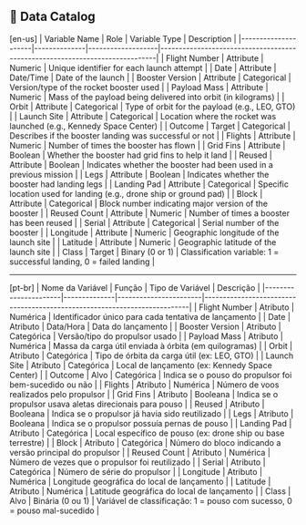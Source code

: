 ## 📘 Data Catalog


[en-us]
| Variable Name       | Role         | Variable Type     | Description                                                                 |
|---------------------|--------------|-------------------|-----------------------------------------------------------------------------|
| Flight Number       | Attribute    | Numeric           | Unique identifier for each launch attempt                                   |
| Date                | Attribute    | Date/Time         | Date of the launch                                                          |
| Booster Version     | Attribute    | Categorical       | Version/type of the rocket booster used                                     |
| Payload Mass        | Attribute    | Numeric           | Mass of the payload being delivered into orbit (in kilograms)               |
| Orbit               | Attribute    | Categorical       | Type of orbit for the payload (e.g., LEO, GTO)                              |
| Launch Site         | Attribute    | Categorical       | Location where the rocket was launched (e.g., Kennedy Space Center)         |
| Outcome             | Target       | Categorical       | Describes if the booster landing was successful or not                      |
| Flights             | Attribute    | Numeric           | Number of times the booster has flown                                       |
| Grid Fins           | Attribute    | Boolean           | Whether the booster had grid fins to help it land                           |
| Reused              | Attribute    | Boolean           | Indicates whether the booster had been used in a previous mission           |
| Legs                | Attribute    | Boolean           | Indicates whether the booster had landing legs                              |
| Landing Pad         | Attribute    | Categorical       | Specific location used for landing (e.g., drone ship or ground pad)         |
| Block               | Attribute    | Categorical       | Block number indicating major version of the booster                        |
| Reused Count        | Attribute    | Numeric           | Number of times a booster has been reused                                   |
| Serial              | Attribute    | Categorical       | Serial number of the booster                                                |
| Longitude           | Attribute    | Numeric           | Geographic longitude of the launch site                                     |
| Latitude            | Attribute    | Numeric           | Geographic latitude of the launch site                                      |
| Class               | Target       | Binary (0 or 1)   | Classification variable: 1 = successful landing, 0 = failed landing         |

---

[pt-br]
| Nome da Variável     | Função       | Tipo de Variável     | Descrição                                                                 |
|----------------------|--------------|-----------------------|--------------------------------------------------------------------------|
| Flight Number        | Atributo     | Numérica              | Identificador único para cada tentativa de lançamento                    |
| Date                 | Atributo     | Data/Hora             | Data do lançamento                                                       |
| Booster Version      | Atributo     | Categórica            | Versão/tipo do propulsor usado                                           |
| Payload Mass         | Atributo     | Numérica              | Massa da carga útil enviada à órbita (em quilogramas)                    |
| Orbit                | Atributo     | Categórica            | Tipo de órbita da carga útil (ex: LEO, GTO)                              |
| Launch Site          | Atributo     | Categórica            | Local de lançamento (ex: Kennedy Space Center)                           |
| Outcome              | Alvo         | Categórica            | Indica se o pouso do propulsor foi bem-sucedido ou não                   |
| Flights              | Atributo     | Numérica              | Número de voos realizados pelo propulsor                                 |
| Grid Fins            | Atributo     | Booleana              | Indica se o propulsor usava aletas direcionais para pouso                |
| Reused               | Atributo     | Booleana              | Indica se o propulsor já havia sido reutilizado                          |
| Legs                 | Atributo     | Booleana              | Indica se o propulsor possuía pernas de pouso                            |
| Landing Pad          | Atributo     | Categórica            | Local específico de pouso (ex: drone ship ou base terrestre)             |
| Block                | Atributo     | Categórica            | Número do bloco indicando a versão principal do propulsor                |
| Reused Count         | Atributo     | Numérica              | Número de vezes que o propulsor foi reutilizado                          |
| Serial               | Atributo     | Categórica            | Número de série do propulsor                                             |
| Longitude            | Atributo     | Numérica              | Longitude geográfica do local de lançamento                              |
| Latitude             | Atributo     | Numérica              | Latitude geográfica do local de lançamento                               |
| Class                | Alvo         | Binária (0 ou 1)      | Variável de classificação: 1 = pouso com sucesso, 0 = pouso mal-sucedido |

